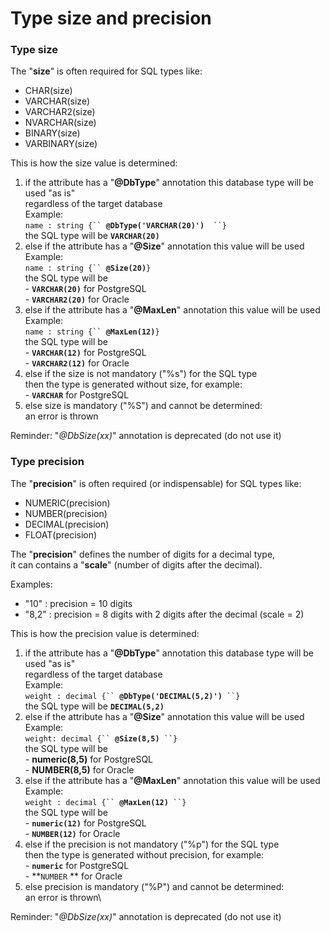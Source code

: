 # Type size and precision

### Type size

The "**size**" is often required for SQL types like:

* CHAR(size)
* VARCHAR(size)
* VARCHAR2(size)
* NVARCHAR(size)
* BINARY(size)
* VARBINARY(size)

This is how the size value is determined:

1. if the attribute has a "**@DbType**" annotation this database type will be used "as is"\
   regardless of the target database\
   Example:\
   &#x20;   `name : string {`` `**`@DbType('VARCHAR(20)')`**`  ``}`\
   the SQL type will be **`VARCHAR(20)`**
2. else  if the attribute has a "**@Size**" annotation this value will be used \
   Example: \
   &#x20;   `name : string {`` `**`@Size(20)`**`}`\
   the SQL type will be \
   &#x20; \- **`VARCHAR(20)`** for PostgreSQL \
   &#x20; \- **`VARCHAR2(20)`** for Oracle
3. else  if the attribute has a "**@MaxLen**" annotation this value will be used \
   Example:\
   &#x20;   `name : string {`` `**`@MaxLen(12)`**`}`\
   the SQL type will be \
   &#x20; \- **`VARCHAR(12)`**  for PostgreSQL \
   &#x20; \- **`VARCHAR2(12)`** for Oracle
4. else  if the size is not mandatory ("%s") for the SQL type\
   then the type is generated without size, for example:\
   &#x20; \- **`VARCHAR`**  for PostgreSQL&#x20;
5. else  size is mandatory ("%S") and cannot be determined:\
   an error is thrown

Reminder: "_@DbSize(xx)_" annotation is deprecated (do  not use it)



### Type precision&#x20;

The "**precision**" is often required (or indispensable) for SQL types like:

* NUMERIC(precision)&#x20;
* NUMBER(precision)&#x20;
* DECIMAL(precision)
* FLOAT(precision)

The "**precision**" defines the number of digits for a decimal type, \
it can contains a "**scale**" (number of digits after the decimal).

Examples:&#x20;

* "10"  :  precision = 10 digits
* "8,2"  :  precision = 8 digits with 2 digits after the decimal (scale = 2)

This is how the precision value is determined:

1. if the attribute has a "**@DbType**" annotation this database type will be used "as is"\
   regardless of the target database\
   Example:\
   &#x20;   `weight : decimal {`` `**`@DbType('DECIMAL(5,2)')`**` ``}`\
   the SQL type will be  **`DECIMAL(5,2)`**
2. else  if the attribute has a "**@Size**" annotation this value will be used \
   Example: \
   &#x20;   `weight: decimal {`` `**`@Size(8,5)`**` ``}`\
   the SQL type will be \
   &#x20; \- **numeric(8,5)**   for PostgreSQL \
   &#x20; \- **NUMBER(8,5)**   for Oracle
3. else  if the attribute has a "**@MaxLen**" annotation this value will be used \
   Example:\
   &#x20;   `weight : decimal {`` `**`@MaxLen(12)`**` ``}`\
   the SQL type will be \
   &#x20; \- **`numeric(12)`** for PostgreSQL \
   &#x20; \- **`NUMBER(12)`** for Oracle
4. else  if the precision is not mandatory ("%p") for the SQL type\
   then the type is generated without precision, for example:\
   &#x20; \- **`numeric`**  for PostgreSQL \
   &#x20; \- **`NUMBER` ** for Oracle&#x20;
5. else  precision is mandatory ("%P") and cannot be determined:\
   an error is thrown\


Reminder: "_@DbSize(xx)_" annotation is deprecated (do  not use it)

